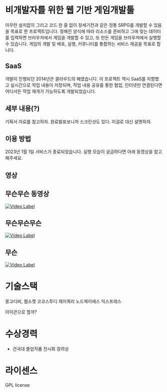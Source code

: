 
# 비개발자를 위한 웹 기반 게임개발툴
아무런 설치없이 그리고 코드 한 줄 없이 창세기전과 같은 정통 SRPG를 개발할 수 있음을 목표로 한 프로젝트입니다. 정해진 양식에 따라 리소스를 준비하고 그에 맞는 데이터를 입력하면 브라우저에서 게임을 개발할 수 있고, 또 만든 게임을 브라우저에서 실행할 수 있습니다. 게임의 개발 및 배포, 실행, 커뮤니티를 통합하는 서비스 제공을 목표로 합니다.

## SaaS
개발이 진행되던 2014년은 클라우드의 해였습니다. 이 프로젝트 역시 SaaS를 지향했고 실시간으로 작업 내용이 저장되며, 작업 내용 공유를 통한 협업, 인터넷만 연결된다면 어디서든 작업 재개가 가능하도록 개발되었습니다.

## 세부 내용(?)
기획서 자료를 참고하자. 완료발표보니까 스크린샷도 있다. 이걸로 대신 설명하자.

## 이용 방법
2023년 1월 1일 서비스가 종료되었습니다. 실행 모습이 궁금하다면 아래 동영상을 참고해주세요.





## 영상
## 무슨무슨 동영상
[![Video Label](http://img.youtube.com/vi/yGQyePPYTtI/0.jpg)](https://youtu.be/yGQyePPYTtI?t=0s)

## 무슨무슨무슨
[![Video Label](http://img.youtube.com/vi/AJnwccXTR2Q/0.jpg)](https://youtu.be/AJnwccXTR2Q?t=0s)

## 무슨
[![Video Label](http://img.youtube.com/vi/bbsGJEzby6s/0.jpg)](https://youtu.be/bbsGJEzby6s?t=0s)


# 기술스택
몽고디비, 웹소켓
코코스투디
제이쿼리
노드제이에스 익스프레스

아이콘으로 할까?

# 수상경력
- 건국대 졸업작품 전시회 장려상

# 라이센스
GPL license
